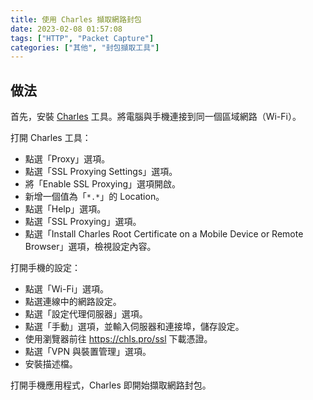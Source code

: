 ```yaml
---
title: 使用 Charles 擷取網路封包
date: 2023-02-08 01:57:08
tags: ["HTTP", "Packet Capture"]
categories: ["其他", "封包擷取工具"]
---
```


## 做法

首先，安裝 [Charles](https://www.charlesproxy.com/download/latest-release/) 工具。將電腦與手機連接到同一個區域網路（Wi-Fi）。

打開 Charles 工具：

- 點選「Proxy」選項。
- 點選「SSL Proxying Settings」選項。
- 將「Enable SSL Proxying」選項開啟。
- 新增一個值為「`*.*`」的 Location。
- 點選「Help」選項。
- 點選「SSL Proxying」選項。
- 點選「Install Charles Root Certificate on a Mobile Device or Remote Browser」選項，檢視設定內容。

打開手機的設定：

- 點選「Wi-Fi」選項。
- 點選連線中的網路設定。
- 點選「設定代理伺服器」選項。
- 點選「手動」選項，並輸入伺服器和連接埠，儲存設定。
- 使用瀏覽器前往 <https://chls.pro/ssl> 下載憑證。
- 點選「VPN 與裝置管理」選項。
- 安裝描述檔。

打開手機應用程式，Charles 即開始擷取網路封包。
